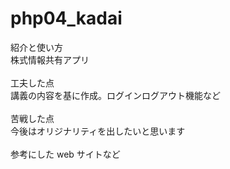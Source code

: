 # php04_kadai

紹介と使い方<br>
株式情報共有アプリ<br>
<br>
工夫した点<br>
講義の内容を基に作成。ログインログアウト機能など<br>
<br>
苦戦した点<br>
今後はオリジナリティを出したいと思います<br>
<br>
参考にした web サイトなど<br>
